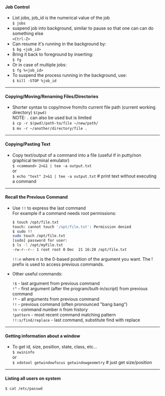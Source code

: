 #### Job Control  
* List jobs, job_id is the numerical value of the job  
  `$ jobs`  
* suspend job into background, similar to pause so that one can can do something else  
`<Ctrl-Z>`  
* Can resume it's running in the background by:  
  `$ bg <job_id>`  
* Bring it back to foreground by inserting:  
  `$ fg`  
* Or in case of multiple jobs:  
  `$ fg %<job_id>`  
* To suspend the process running in the background, use:  
  `$ kill -STOP %job_id`  
- - -

#### Copying/Moving/Renaming Files/Directories  
- Shorter syntax to copy/move from/to current file path (current working directory) `$(pwd)`  
NOTE: `.` can also be used but is limited  
  `$ cp -r $(pwd)/path-to/file ~/new/path/`  
  `$ mv -r ~/another/directory/file .`  
- - -

#### Copying/Pasting Text  
- Copy text/output of a command into a file (useful if in putty/non graphical terminal emulator)  
  `$ <command> 2>&1 | tee -a output.txt`  
  or  
  `$ echo "text" 2>&1 | tee -a output.txt` # print text without executing a command  
- - -

#### Recall the Previous Command  
- Use `!!` to express the last command  
  For example if a command needs root permissions:  
  ```bash
  $ touch /opt/file.txt  
  touch: cannot touch '/opt/file.txt': Permission denied  
  $ sudo !!  
  sudo touch /opt/file.txt  
  [sudo] password for user:  
  $ ls -l /opt/myFile.txt  
  -rw-r--r-- 1 root root 0 Dec  21 16:20 /opt/file.txt  
  ```

    `!!:n` where n is the 0-based position of the argument you want.
The ! prefix is used to access previous commands.

- Other useful commands:

    `!$` - last argument from previous command  
    `!^` - first argument (after the program/built-in/script) from previous command  
    `!*` - all arguments from previous command  
    `!!` - previous command (often pronounced "bang bang")  
    `!n` - command number n from history  
    `!pattern` - most recent command matching pattern  
    `!!:s/find/replace` - last command, substitute find with replace  
- - -

#### Getting information about a window  
  - To get id, size, position, state, class, etc...  
  `$ xwininfo`  
  or  
  `$ xdotool getwindowfocus getwindowgeometry` # just get size/position  
- - -

#### Listing all users on system
  ``` bash 
  $ cat /etc/passwd 
  ``` 

